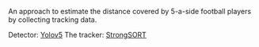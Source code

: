 An approach to estimate the distance covered by 5-a-side football players by collecting tracking data.

Detector: [Yolov5](https://github.com/ultralytics/yolov5)
The tracker: [StrongSORT](https://github.com/dyhBUPT/StrongSORT)
